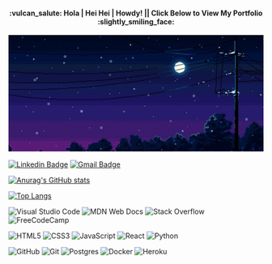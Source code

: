 <h4 align='center'>:vulcan_salute: Hola | Hei Hei | Howdy! || Click Below to View My Portfolio :slightly_smiling_face:</h3>

[![Header](https://github.com/ZelmaSedano/ZelmaSedano/blob/main/pixel_sky.jpeg "Header")]( https://portfolio-zvs.herokuapp.com/)

[![Linkedin Badge](https://img.shields.io/badge/-zelma_sedano-blue?style=flat-square&logo=Linkedin&logoColor=white&link=https://www.linkedin.com/in/zvs/)](https://www.linkedin.com/in/zvs/)
[![Gmail Badge](https://img.shields.io/badge/-zvsedano@gmail.com-c14438?style=flat-square&logo=Gmail&logoColor=white&link=mailto:zvsedano@gmail.com)](mailto:zvsedano@gmail.com)
<br>

[![Anurag's GitHub stats](https://github-readme-stats.vercel.app/api?username=ZelmaSedano&show_icons=true&theme=radical)](https://github.com/ZelmaSedano/github-readme-stats)

[![Top Langs](https://github-readme-stats.vercel.app/api/top-langs/?username=ZelmaSedano&layout=compact&show_icons=true&theme=radical)](https://github.com/ZelmaSedano/github-readme-stats)

![Visual Studio Code](https://img.shields.io/badge/Visual%20Studio%20Code-0078d7.svg?style=for-the-badge&logo=visual-studio-code&logoColor=white)
![MDN Web Docs](https://img.shields.io/badge/MDN_Web_Docs-black?style=for-the-badge&logo=mdnwebdocs&logoColor=white)
![Stack Overflow](https://img.shields.io/badge/-Stackoverflow-FE7A16?style=for-the-badge&logo=stack-overflow&logoColor=white)
![FreeCodeCamp](https://img.shields.io/badge/Freecodecamp-%23123.svg?&style=for-the-badge&logo=freecodecamp&logoColor=white)
<br>

![HTML5](https://img.shields.io/badge/html5-%23E34F26.svg?style=for-the-badge&logo=html5&logoColor=white)
![CSS3](https://img.shields.io/badge/css3-%231572B6.svg?style=for-the-badge&logo=css3&logoColor=white)
![JavaScript](https://img.shields.io/badge/javascript-%23323330.svg?style=for-the-badge&logo=javascript&logoColor=%23F7DF1E)
![React](https://img.shields.io/badge/react-%2320232a.svg?style=for-the-badge&logo=react&logoColor=%2361DAFB)
![Python](https://img.shields.io/badge/python-3670A0?style=for-the-badge&logo=python&logoColor=ffdd54)
<br>

![GitHub](https://img.shields.io/badge/github-%23121011.svg?style=for-the-badge&logo=github&logoColor=white)
![Git](https://img.shields.io/badge/git-%23F05033.svg?style=for-the-badge&logo=git&logoColor=white)
![Postgres](https://img.shields.io/badge/postgres-%23316192.svg?style=for-the-badge&logo=postgresql&logoColor=white)
![Docker](https://img.shields.io/badge/docker-%230db7ed.svg?style=for-the-badge&logo=docker&logoColor=white)
![Heroku](https://img.shields.io/badge/heroku-%23430098.svg?style=for-the-badge&logo=heroku&logoColor=white)


<!--
**ZelmaSedano/ZelmaSedano** is a ✨ _special_ ✨ repository because its `README.md` (this file) appears on your GitHub profile.

Here are some ideas to get you started:

- 🔭 I’m currently working on ...
- 🌱 I’m currently learning ...
- 👯 I’m looking to collaborate on ...
- 🤔 I’m looking for help with ...
- 💬 Ask me about ...
- 📫 How to reach me: ...
- 😄 Pronouns: ...
- ⚡ Fun fact: ...
-->
